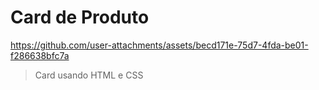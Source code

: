 # Card de Produto


https://github.com/user-attachments/assets/becd171e-75d7-4fda-be01-f286638bfc7a

> Card usando HTML e CSS



